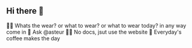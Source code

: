 ## Hi there 👋

🙋‍♀️ Whats the wear? or what to wear? or what to wear today? in any way come in
🌈 Ask @asteur
👩‍💻 No docs, jsut use the website
🍿 Everyday's coffee makes the day
